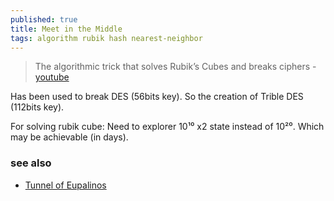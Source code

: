 ```yaml
---
published: true
title: Meet in the Middle
tags: algorithm rubik hash nearest-neighbor
---
```

> The algorithmic trick that solves Rubik’s Cubes and breaks ciphers - [youtube](https://www.youtube.com/watch?v=wL3uWO-KLUE)

Has been used to break DES (56bits key).
So the creation of Trible DES (112bits key).

For solving rubik cube:
Need to explorer 10¹⁰ x2 state instead of 10²⁰. Which may be achievable (in days).

### see also
- [Tunnel of Eupalinos](https://en.wikipedia.org/wiki/Tunnel_of_Eupalinos)